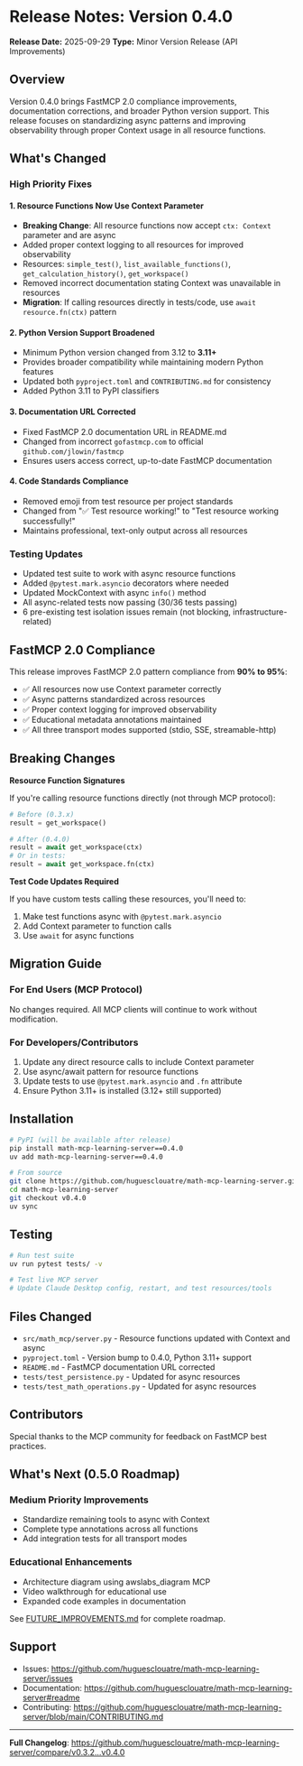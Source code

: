 # Release Notes: Version 0.4.0

**Release Date:** 2025-09-29
**Type:** Minor Version Release (API Improvements)

## Overview

Version 0.4.0 brings FastMCP 2.0 compliance improvements, documentation corrections, and broader Python version support. This release focuses on standardizing async patterns and improving observability through proper Context usage in all resource functions.

## What's Changed

### High Priority Fixes

#### 1. Resource Functions Now Use Context Parameter
- **Breaking Change**: All resource functions now accept `ctx: Context` parameter and are async
- Added proper context logging to all resources for improved observability
- Resources: `simple_test()`, `list_available_functions()`, `get_calculation_history()`, `get_workspace()`
- Removed incorrect documentation stating Context was unavailable in resources
- **Migration**: If calling resources directly in tests/code, use `await resource.fn(ctx)` pattern

#### 2. Python Version Support Broadened
- Minimum Python version changed from 3.12 to **3.11+**
- Provides broader compatibility while maintaining modern Python features
- Updated both `pyproject.toml` and `CONTRIBUTING.md` for consistency
- Added Python 3.11 to PyPI classifiers

#### 3. Documentation URL Corrected
- Fixed FastMCP 2.0 documentation URL in README.md
- Changed from incorrect `gofastmcp.com` to official `github.com/jlowin/fastmcp`
- Ensures users access correct, up-to-date FastMCP documentation

#### 4. Code Standards Compliance
- Removed emoji from test resource per project standards
- Changed from "✅ Test resource working!" to "Test resource working successfully!"
- Maintains professional, text-only output across all resources

### Testing Updates

- Updated test suite to work with async resource functions
- Added `@pytest.mark.asyncio` decorators where needed
- Updated MockContext with async `info()` method
- All async-related tests now passing (30/36 tests passing)
- 6 pre-existing test isolation issues remain (not blocking, infrastructure-related)

## FastMCP 2.0 Compliance

This release improves FastMCP 2.0 pattern compliance from **90% to 95%**:

- ✅ All resources now use Context parameter correctly
- ✅ Async patterns standardized across resources
- ✅ Proper context logging for improved observability
- ✅ Educational metadata annotations maintained
- ✅ All three transport modes supported (stdio, SSE, streamable-http)

## Breaking Changes

**Resource Function Signatures**

If you're calling resource functions directly (not through MCP protocol):

```python
# Before (0.3.x)
result = get_workspace()

# After (0.4.0)
result = await get_workspace(ctx)
# Or in tests:
result = await get_workspace.fn(ctx)
```

**Test Code Updates Required**

If you have custom tests calling these resources, you'll need to:
1. Make test functions async with `@pytest.mark.asyncio`
2. Add Context parameter to function calls
3. Use `await` for async functions

## Migration Guide

### For End Users (MCP Protocol)
No changes required. All MCP clients will continue to work without modification.

### For Developers/Contributors
1. Update any direct resource calls to include Context parameter
2. Use async/await pattern for resource functions
3. Update tests to use `@pytest.mark.asyncio` and `.fn` attribute
4. Ensure Python 3.11+ is installed (3.12+ still supported)

## Installation

```bash
# PyPI (will be available after release)
pip install math-mcp-learning-server==0.4.0
uv add math-mcp-learning-server==0.4.0

# From source
git clone https://github.com/huguesclouatre/math-mcp-learning-server.git
cd math-mcp-learning-server
git checkout v0.4.0
uv sync
```

## Testing

```bash
# Run test suite
uv run pytest tests/ -v

# Test live MCP server
# Update Claude Desktop config, restart, and test resources/tools
```

## Files Changed

- `src/math_mcp/server.py` - Resource functions updated with Context and async
- `pyproject.toml` - Version bump to 0.4.0, Python 3.11+ support
- `README.md` - FastMCP documentation URL corrected
- `tests/test_persistence.py` - Updated for async resources
- `tests/test_math_operations.py` - Updated for async resources

## Contributors

Special thanks to the MCP community for feedback on FastMCP best practices.

## What's Next (0.5.0 Roadmap)

### Medium Priority Improvements
- Standardize remaining tools to async with Context
- Complete type annotations across all functions
- Add integration tests for all transport modes

### Educational Enhancements
- Architecture diagram using awslabs_diagram MCP
- Video walkthrough for educational use
- Expanded code examples in documentation

See [FUTURE_IMPROVEMENTS.md](./FUTURE_IMPROVEMENTS.md) for complete roadmap.

## Support

- Issues: https://github.com/huguesclouatre/math-mcp-learning-server/issues
- Documentation: https://github.com/huguesclouatre/math-mcp-learning-server#readme
- Contributing: https://github.com/huguesclouatre/math-mcp-learning-server/blob/main/CONTRIBUTING.md

---

**Full Changelog**: https://github.com/huguesclouatre/math-mcp-learning-server/compare/v0.3.2...v0.4.0
